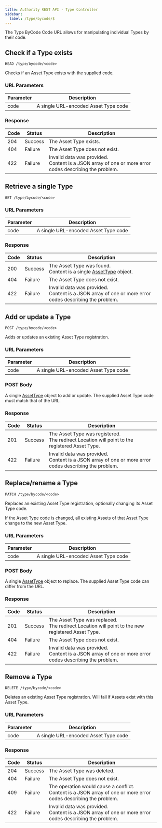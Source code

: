 ```yaml
---
title: Authority REST API - Type Controller
sidebar:
  label: /type/bycode/$
---
```


The Type ByCode Code URL allows for manipulating individual Types by their code.

## Check if a Type exists

`HEAD /type/bycode/<code>`

Checks if an Asset Type exists with the supplied code.

### URL Parameters

| Parameter | Description |
|-----------|-------------|
| code      | A single URL-encoded Asset Type code |

### Response

| Code | Status  | Description |
|------|---------|-------------|
| 204  | Success | The Asset Type exists. |
| 404  | Failure | The Asset Type does not exist.
| 422  | Failure | Invalid data was provided.<br>Content is a JSON array of one or more error codes describing the problem. |

## Retrieve a single Type

`GET /type/bycode/<code>`

### URL Parameters

| Parameter | Description |
|-----------|-------------|
| code      | A single URL-encoded Asset Type code |

### Response

| Code | Status  | Description |
|------|---------|-------------|
| 200  | Success | The Asset Type was found.<br>Content is a single [AssetType](../../proto/authority/#assettype) object. |
| 404  | Failure | The Asset Type does not exist.
| 422  | Failure | Invalid data was provided.<br>Content is a JSON array of one or more error codes describing the problem. |

## Add or update a Type

`POST /type/bycode/<code>`

Adds or updates an existing Asset Type registration.

### URL Parameters

| Parameter | Description |
|-----------|-------------|
| code      | A single URL-encoded Asset Type code |

### POST Body

A single [AssetType](../../proto/authority/#assettype) object to add or update. The supplied Asset Type code must match that of the URL.

### Response

| Code | Status  | Description |
|------|---------|-------------|
| 201  | Success | The Asset Type was registered.<br>The redirect Location will point to the registered Asset Type. |
| 422  | Failure | Invalid data was provided.<br>Content is a JSON array of one or more error codes describing the problem. |

## Replace/rename a Type

`PATCH /type/bycode/<code>`

Replaces an existing Asset Type registration, optionally changing its Asset Type code.

If the Asset Type code is changed, all existing Assets of that Asset Type change to the new Asset Type.

### URL Parameters

| Parameter | Description |
|-----------|-------------|
| code      | A single URL-encoded Asset Type code |

### POST Body

A single [AssetType](../../proto/authority/#assettype) object to replace. The supplied Asset Type code can differ from the URL.

### Response

| Code | Status  | Description |
|------|---------|-------------|
| 201  | Success | The Asset Type was replaced.<br>The redirect Location will point to the new registered Asset Type. |
| 404  | Failure | The Asset Type does not exist.
| 422  | Failure | Invalid data was provided.<br>Content is a JSON array of one or more error codes describing the problem. |

## Remove a Type

`DELETE /type/bycode/<code>`

Deletes an existing Asset Type registration. Will fail if Assets exist with this Asset Type.

### URL Parameters

| Parameter | Description |
|-----------|-------------|
| code      | A single URL-encoded Asset Type code |

### Response

| Code | Status  | Description |
|------|---------|-------------|
| 204  | Success | The Asset Type was deleted. |
| 404  | Failure | The Asset Type does not exist.
| 409  | Failure | The operation would cause a conflict.<br>Content is a JSON array of one or more error codes describing the problem. |
| 422  | Failure | Invalid data was provided.<br>Content is a JSON array of one or more error codes describing the problem. |
